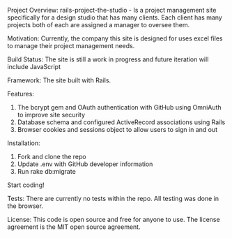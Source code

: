Project Overview: 
	rails-project-the-studio - Is a project management site specifically for a design studio that has many clients. Each client has 	many projects both of each are assigned a manager to oversee them.

Motivation:
	Currently, the company this site is designed for uses excel files to manage their project management needs.

Build Status:
	The site is still a work in progress and future iteration will include JavaScript

Framework:
	The site built with Rails.

Features:
1.	The bcrypt gem and OAuth authentication with GitHub using OmniAuth to improve site security
2.	Database schema and configured ActiveRecord associations using Rails
3.	Browser cookies and sessions object to allow users to sign in and out

Installation:
1.	Fork and clone the repo
2.	Update .env with GitHub developer information
3.	Run rake db:migrate

Start coding!

Tests:
	There are currently no tests within the repo. All testing was done in the browser.

License:
	This code is open source and free for anyone to use. The license agreement is the MIT open source agreement.


